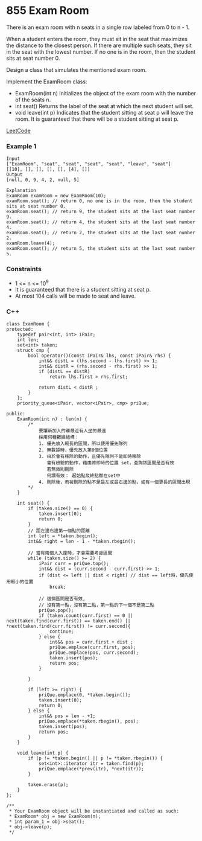 # 855 Exam Room

There is an exam room with n seats in a single row labeled from 0 to n - 1.

When a student enters the room, they must sit in the seat that maximizes the distance to the closest person. If there are multiple such seats, they sit in the seat with the lowest number. If no one is in the room, then the student sits at seat number 0.

Design a class that simulates the mentioned exam room.

Implement the ExamRoom class:

* ExamRoom(int n) Initializes the object of the exam room with the number of the seats n.
* int seat() Returns the label of the seat at which the next student will set.
* void leave(int p) Indicates that the student sitting at seat p will leave the room. It is guaranteed that there will be a student sitting at seat p.
 

[LeetCode](https://leetcode.cn/problems/exam-room/)


### Example 1

```
Input
["ExamRoom", "seat", "seat", "seat", "seat", "leave", "seat"]
[[10], [], [], [], [], [4], []]
Output
[null, 0, 9, 4, 2, null, 5]

Explanation
ExamRoom examRoom = new ExamRoom(10);
examRoom.seat(); // return 0, no one is in the room, then the student sits at seat number 0.
examRoom.seat(); // return 9, the student sits at the last seat number 9.
examRoom.seat(); // return 4, the student sits at the last seat number 4.
examRoom.seat(); // return 2, the student sits at the last seat number 2.
examRoom.leave(4);
examRoom.seat(); // return 5, the student sits at the last seat number 5.
```



### Constraints

* 1 <= n <= 10<sup>9</sup>
* It is guaranteed that there is a student sitting at seat p.
* At most 104 calls will be made to seat and leave.

### C++ 

```
class ExamRoom {
protected:
    typedef pair<int, int> iPair;
    int len;
    set<int> taken;
    struct cmp {
        bool operator()(const iPair& lhs, const iPair& rhs) {
            int&& distL = (lhs.second - lhs.first) >> 1;
            int&& distR = (rhs.second - rhs.first) >> 1;
            if (distL == distR)
                return lhs.first > rhs.first;

            return distL < distR ;
        }
    };
    priority_queue<iPair, vector<iPair>, cmp> priQue;

public:
    ExamRoom(int n) : len(n) {
        /*
            要讓新加入的離最近有人坐的最遠
            採用何種數據結構：
            1. 優先放入較長的區間，所以使用優先隊列
            2. 無數據時，優先放入第0個位置
            3. 由於會有移除的動作，且優先隊列不能即時移除
               會有檢驗的動作，藉由將即時的位置 set，查詢該區間是否有效
               若無效則刪除
               何謂有效： 起始點及終點都在set中
            4. 刪除後，若被刪除的點不是最左或最右邊的點，或有一個更長的區間出現
        */
    }

    int seat() {
        if (taken.size() == 0) {
            taken.insert(0);
            return 0;
        }
        // 距左邊右邊第一個點的距離
        int left = *taken.begin();
        int&& right = len - 1 - *taken.rbegin();
    
        // 當有兩個人入座時，才會需要考慮區間
        while (taken.size() >= 2) {
            iPair curr = priQue.top();
            int&& dist = (curr.second - curr.first) >> 1;
            if (dist <= left || dist < right) // dist == left時，優先使用較小的位置
                break;

            // 這個區間是否有效,
            // 沒有第一點，沒有第二點，第一點的下一個不是第二點
            priQue.pop();
            if (taken.count(curr.first) == 0 || next(taken.find(curr.first)) == taken.end() || *next(taken.find(curr.first)) != curr.second){
                continue;
            } else {
                int&& pos = curr.first + dist ;
                priQue.emplace(curr.first, pos);
                priQue.emplace(pos, curr.second);
                taken.insert(pos);
                return pos;
            }
           
        }

        if (left >= right) {
            priQue.emplace(0, *taken.begin());
            taken.insert(0);
            return 0;
        } else {
            int&& pos = len - +1;
            priQue.emplace(*taken.rbegin(), pos);
            taken.insert(pos);
            return pos;
        }
    }

    void leave(int p) {
        if (p != *taken.begin() || p != *taken.rbegin()) {
            set<int>::iterator itr = taken.find(p);
            priQue.emplace(*prev(itr), *next(itr));
        }

        taken.erase(p);
    }
};

/**
 * Your ExamRoom object will be instantiated and called as such:
 * ExamRoom* obj = new ExamRoom(n);
 * int param_1 = obj->seat();
 * obj->leave(p);
 */
```